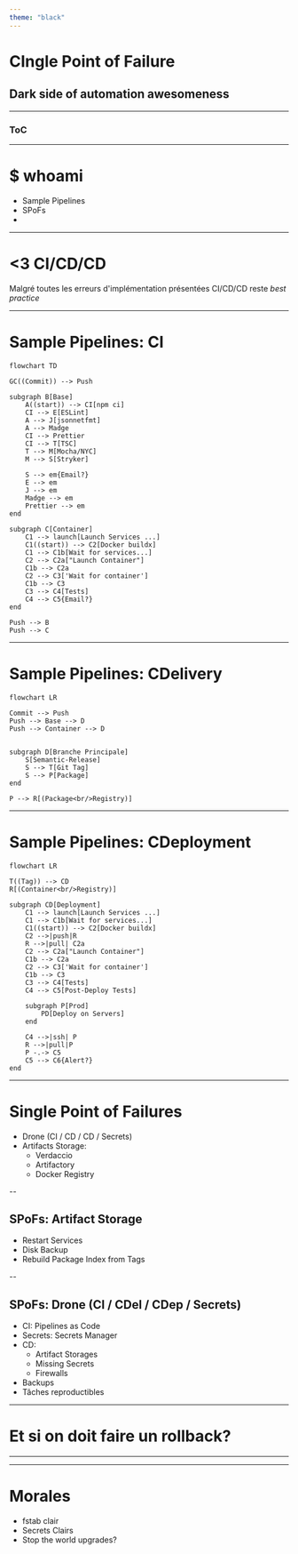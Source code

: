 ```yaml
---
theme: "black"
---
```


# CIngle Point of Failure

## Dark side of automation awesomeness

---

### ToC

---

# $ whoami

- Sample Pipelines
- SPoFs
- 

---

# <3 CI/CD/CD

Malgré toutes les erreurs d'implémentation présentées CI/CD/CD reste _best practice_

---

# Sample Pipelines: CI

```mermaid
flowchart TD

GC((Commit)) --> Push

subgraph B[Base]
    A((start)) --> CI[npm ci]
    CI --> E[ESLint]
    A --> J[jsonnetfmt]
    A --> Madge
    CI --> Prettier
    CI --> T[TSC]
    T --> M[Mocha/NYC]
    M --> S[Stryker]

    S --> em{Email?}
    E --> em
    J --> em
    Madge --> em
    Prettier --> em
end

subgraph C[Container]
    C1 --> launch[Launch Services ...]
    C1((start)) --> C2[Docker buildx]
    C1 --> C1b[Wait for services...]
    C2 --> C2a["Launch Container"]
    C1b --> C2a
    C2 --> C3['Wait for container']
    C1b --> C3
    C3 --> C4[Tests]
    C4 --> C5{Email?}
end

Push --> B
Push --> C

```

---

# Sample Pipelines: CDelivery

```mermaid
flowchart LR

Commit --> Push
Push --> Base --> D
Push --> Container --> D


subgraph D[Branche Principale]
    S[Semantic-Release]
    S --> T[Git Tag]
    S --> P[Package]
end

P --> R[(Package<br/>Registry)]

```

---

# Sample Pipelines: CDeployment

```mermaid
flowchart LR

T((Tag)) --> CD
R[(Container<br/>Registry)]

subgraph CD[Deployment]
    C1 --> launch[Launch Services ...]
    C1 --> C1b[Wait for services...]
    C1((start)) --> C2[Docker buildx]
    C2 -->|push|R
    R -->|pull| C2a
    C2 --> C2a["Launch Container"]
    C1b --> C2a
    C2 --> C3['Wait for container']
    C1b --> C3
    C3 --> C4[Tests]
    C4 --> C5[Post-Deploy Tests]

    subgraph P[Prod]
        PD[Deploy on Servers]
    end

    C4 -->|ssh| P
    R -->|pull|P
    P -.-> C5
    C5 --> C6{Alert?}
end

```

---

# Single Point of Failures

- Drone (CI / CD / CD / Secrets)
- Artifacts Storage:
    - Verdaccio
    - Artifactory
    - Docker Registry

--

## SPoFs: Artifact Storage

- Restart Services
- Disk Backup
- Rebuild Package Index from Tags

--

## SPoFs: Drone (CI / CDel / CDep / Secrets)

- CI: Pipelines as Code
- Secrets: Secrets Manager
- CD:
    - Artifact Storages
    - Missing Secrets
    - Firewalls
- Backups
- Tâches reproductibles

---

# Et si on doit faire un rollback?

---



---

# Morales

- fstab clair
- Secrets Clairs
- Stop the world upgrades?
